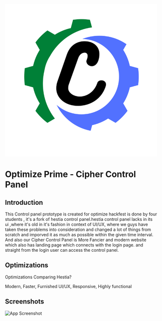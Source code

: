 
![Logo](https://raw.githubusercontent.com/raghavyuva/optimize-prime/d382d055eab232d57c5167680740fdc7b543b7f8/logo.svg)


# Optimize Prime - Cipher Control Panel



## Introduction 
This Control panel prototype is created for optimize hackfest is done by four students ,
it's a fork of hestia control panel.hestia control panel lacks in its ui ,where it's old in it's fashion in context of UI/UX,
where we guys have taken these problems into consideration and changed a lot of things from scratch and imporved it as much as possible within the given time interval.
And also our Cipher Control Panel is More Fancier and modern website which also has landing page which connects with the login page.
and straight from the login user can access the control panel.

## Optimizations

Optimizations Comparing Hestia? 

Modern,
Faster,
Furnished UI/UX,
Responsive,
Highly functional


## Screenshots

![App Screenshot](https://storage.cloudconvert.com/tasks/49ab2b82-cca9-433c-9f37-86d8b169fbfd/optimize.raghavyuva.com.png?AWSAccessKeyId=cloudconvert-production&Expires=1638085860&Signature=OlM0RSGS%2FB9XEmJCxu8zq%2Ba7IrY%3D&response-content-disposition=inline%3B%20filename%3D%22optimize.raghavyuva.com.png%22&response-content-type=image%2Fpng)

